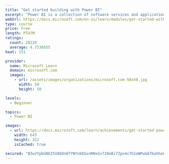 ```yaml
---
title: "Get started building with Power BI"
excerpt: "Power BI is a collection of software services and applications that let you connect to all sorts of data sources and create compelling visuals and reports. You can benefit from receiving those reports, or you can share them with others inside or outside your organization. Learn the basics of Power BI, how its services and applications work together, and how they can be used to create or experience compelling visuals and analytics based on your data."
webUrl: https://docs.microsoft.com/en-us/learn/modules/get-started-with-power-bi/
type: course
price: Free
length: PT47M
ratings:
  count: 28220
  average: 4.7536855
heat: 151

provider:
  name: Microsoft Learn
  domain: microsoft.com
  images:
    - url: /assets/images/organizations/microsoft.com-50x50.jpg
      width: 50
      height: 50

levels:
  - Beginner

topics:
  - Power BI

images:
  - url: https://docs.microsoft.com/learn/achievements/get-started-power-bi-social.png
    width: 643
    height: 322
    isCached: true

secured: "B3wJYpbGNGI5VAEDn87YNtnbEGxnRNxGv729oBi7Zpn4v7G1oWPwGA7bahhoOktqRa32WrS+7owqw87tsHBsekUyCfO+++8RqTSWDNCvUhZcw44OdRtL+hc+WzRJQ6jmR1WjHvj2iUWqAPTXd4AzTWzUPyP24eHdc7DflyD46a4g8HVFmlpoc7JRMMS0i+KXp2D/wriHwJWEAfZX7d0ls+s/8k/WqXDU/4rjmqMuvXbLm7Qftrgs2gPX7oga0ANPcK4HDm6Ou3+Y7rL4br/qCZg7ytxuz4w+E8UroXPu6aCXQYITr4e1bSGvXD26T0Er7pnonfmCvRzZmODu+05S2hdPIVcWAcukGw3F//C3D8xcpPAxojlEEJkka4sWjXDZ+rwK7xW46Hlj63dGlgE0ZqX9TMON24MeWRGjkFUlRJ9KHop60RlbYPdMBXMXTZqM;+CgpsmZtY3IEzWjJkrKpfg=="
---
```


